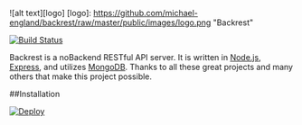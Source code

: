 ![alt text][logo]
[logo]: https://github.com/michael-england/backrest/raw/master/public/images/logo.png "Backrest"

[![Build Status](https://travis-ci.org/michael-england/backrest.svg?branch=master)](https://travis-ci.org/michael-england/backrest)

Backrest is a noBackend RESTful API server.  It is written in [Node.js](http://nodejs.org/), [Express](http://expressjs.com/), and utilizes [MongoDB](http://www.mongodb.org/).  Thanks to all these great projects and many others that make this project possible.

##Installation

[![Deploy](https://www.herokucdn.com/deploy/button.svg)](https://heroku.com/deploy?template=https://github.com/michael-england/backrest)
